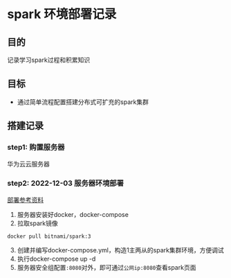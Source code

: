 # spark 环境部署记录
## 目的
记录学习spark过程和积累知识

## 目标
- 通过简单流程配置搭建分布式可扩充的spark集群
## 搭建记录
### step1: 购置服务器
华为云云服务器
### step2: 2022-12-03 服务器环境部署
[部署参考资料](https://zhuanlan.zhihu.com/p/421375012)
1. 服务器安装好docker，docker-compose
2. 拉取spark镜像
```
docker pull bitnami/spark:3
```
3. 创建并编写docker-compose.yml，构造1主两从的spark集群环境，方便调试
4. 执行docker-compose up -d
5. 服务器安全组配置```:8080```对外，即可通过```公网ip:8080```查看spark页面

